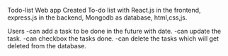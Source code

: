  Todo-list Web app
Created To-do list with React.js in the frontend, express.js in the backend, Mongodb as database, html,css,js.

Users -can add a task to be done in the future with date.
-can update the task.
-can checkbox the tasks done.
-can delete the tasks which will get deleted from the database.
